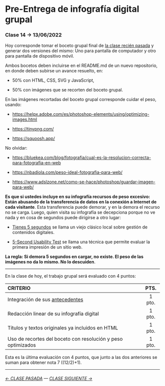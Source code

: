 # Pre-Entrega de infografía digital grupal

### Clase 14 → 13/06/2022

Hoy corresponde tomar el boceto grupal final de [la clase recién pasada](https://github.com/profesorfaco/dno075-2022-1/tree/main/clase-13) y generar dos versiones del mismo: Uno para pantalla de computador y otro para pantalla de dispositivo móvil. 

Ambos bocetos deben incluirse en el README.md de un nuevo repositorio, en donde deben subirse un avance resuelto, en:

- 50% con HTML, CSS, SVG y JavaScript, 

- 50% con imágenes que se recorten del boceto grupal. 

En las imágenes recortadas del boceto grupal corresponde cuidar el peso, usando: 

- https://helpx.adobe.com/es/photoshop-elements/using/optimizing-images.html

- https://tinypng.com/

- https://squoosh.app/

No olvidar:

- https://bluekea.com/blog/fotografia/cual-es-la-resolucion-correcta-para-fotografia-en-web 

- https://nbadiola.com/peso-ideal-fotografia-para-web/

- https://www.adslzone.net/como-se-hace/photoshop/guardar-imagen-para-web/

**Es que si ustedes incluye en su infografía recursos de peso excesivo: Están abusando de la transferencia de datos en la conexión a Internet de cada visitante**. Esta transferencia puede demorar, y en la demora el recurso no se carga. Luego, quien visita su infografía se decepciona porque no ve nada y en cosa de segundos puede dirigirse a otro lugar:

- [Tienes 5 segundos](http://www.tienes5segundos.cl/) se llama un viejo clásico local sobre gestión de contenidos digitales. 

- [5-Second Usability Test](https://www.nngroup.com/videos/5-second-usability-test/) se llama una técnica que permite evaluar la primera impresión de un sitio web. 

**La regla: Si demora 5 segundos en cargar, no existe. El peso de las imágenes no da lo mismo. No lo descuiden**.

- - - - - - - - - - - 

En la clase de hoy, el trabajo grupal será evaluado con 4 puntos: 

| CRITERIO | PTS.  |
|:---------|:-----:|
| Integración de sus [antecedentes](https://github.com/profesorfaco/dno075-2022-1/tree/main/clase-12) | 1 pto. |
| Redacción linear de su infografía digital | 1 pto. |
| Títulos y textos originales ya incluidos en HTML | 1 pto. |
| Uso de recortes del boceto con resolución y peso optimizados | 1 pto. |

Esta es la última evaluación con 4 puntos, que junto a las dos anteriores se suman para obtener nota 7 ((12/2)+1).

- - - - - - - - - - -

###### [← CLASE PASADA](https://github.com/profesorfaco/dno075-2022-1/tree/main/clase-13) — [CLASE SIGUIENTE →](https://github.com/profesorfaco/dno075-2022-1/tree/main/clase-17)
